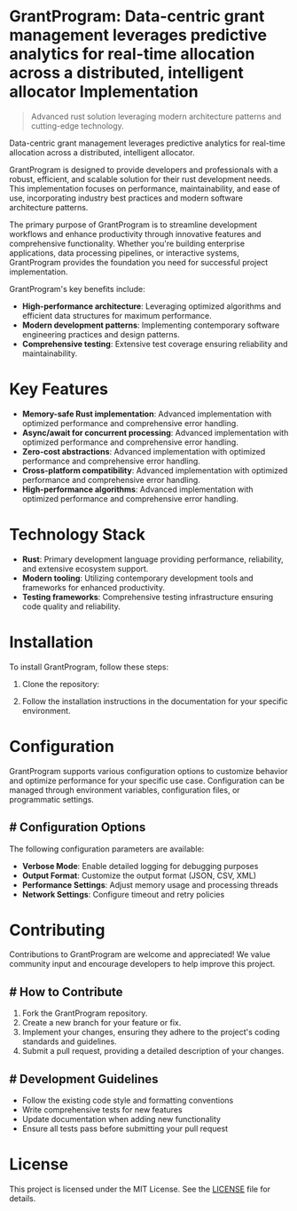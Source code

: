 <!-- fallback_GrantProgram_20251002200057_62523 -->

# GrantProgram: Data-centric grant management leverages predictive analytics for real-time allocation across a distributed, intelligent allocator Implementation
> Advanced rust solution leveraging modern architecture patterns and cutting-edge technology.

Data-centric grant management leverages predictive analytics for real-time allocation across a distributed, intelligent allocator.

GrantProgram is designed to provide developers and professionals with a robust, efficient, and scalable solution for their rust development needs. This implementation focuses on performance, maintainability, and ease of use, incorporating industry best practices and modern software architecture patterns.

The primary purpose of GrantProgram is to streamline development workflows and enhance productivity through innovative features and comprehensive functionality. Whether you're building enterprise applications, data processing pipelines, or interactive systems, GrantProgram provides the foundation you need for successful project implementation.

GrantProgram's key benefits include:

* **High-performance architecture**: Leveraging optimized algorithms and efficient data structures for maximum performance.
* **Modern development patterns**: Implementing contemporary software engineering practices and design patterns.
* **Comprehensive testing**: Extensive test coverage ensuring reliability and maintainability.

# Key Features

* **Memory-safe Rust implementation**: Advanced implementation with optimized performance and comprehensive error handling.
* **Async/await for concurrent processing**: Advanced implementation with optimized performance and comprehensive error handling.
* **Zero-cost abstractions**: Advanced implementation with optimized performance and comprehensive error handling.
* **Cross-platform compatibility**: Advanced implementation with optimized performance and comprehensive error handling.
* **High-performance algorithms**: Advanced implementation with optimized performance and comprehensive error handling.

# Technology Stack

* **Rust**: Primary development language providing performance, reliability, and extensive ecosystem support.
* **Modern tooling**: Utilizing contemporary development tools and frameworks for enhanced productivity.
* **Testing frameworks**: Comprehensive testing infrastructure ensuring code quality and reliability.

# Installation

To install GrantProgram, follow these steps:

1. Clone the repository:


2. Follow the installation instructions in the documentation for your specific environment.

# Configuration

GrantProgram supports various configuration options to customize behavior and optimize performance for your specific use case. Configuration can be managed through environment variables, configuration files, or programmatic settings.

## # Configuration Options

The following configuration parameters are available:

* **Verbose Mode**: Enable detailed logging for debugging purposes
* **Output Format**: Customize the output format (JSON, CSV, XML)
* **Performance Settings**: Adjust memory usage and processing threads
* **Network Settings**: Configure timeout and retry policies

# Contributing

Contributions to GrantProgram are welcome and appreciated! We value community input and encourage developers to help improve this project.

## # How to Contribute

1. Fork the GrantProgram repository.
2. Create a new branch for your feature or fix.
3. Implement your changes, ensuring they adhere to the project's coding standards and guidelines.
4. Submit a pull request, providing a detailed description of your changes.

## # Development Guidelines

* Follow the existing code style and formatting conventions
* Write comprehensive tests for new features
* Update documentation when adding new functionality
* Ensure all tests pass before submitting your pull request

# License

This project is licensed under the MIT License. See the [LICENSE](https://github.com/mpermar082/GrantProgram/blob/main/LICENSE) file for details.
